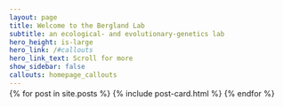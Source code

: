 ```yaml
---
layout: page
title: Welcome to the Bergland Lab
subtitle: an ecological- and evolutionary-genetics lab
hero_height: is-large
hero_link: /#callouts
hero_link_text: Scroll for more
show_sidebar: false
callouts: homepage_callouts
---
```

<!-- set up scroll elements for the announcements -->
<style>
.scroll_wrapper {
    position: relative;
    display: inline-block;
    padding-right: 10px;
    margin-top: -12px;
    width: 100%;
}
.scroll {
    overflow-x: scroll;
    overflow-y: hidden;
    height: 800px;
    white-space: nowrap;
}
</style>

<div class="scroll_wrapper">
  <div class="scroll">
     {% for post in site.posts %}
        {% include post-card.html %}
     {% endfor %}
  </div>
</div>
